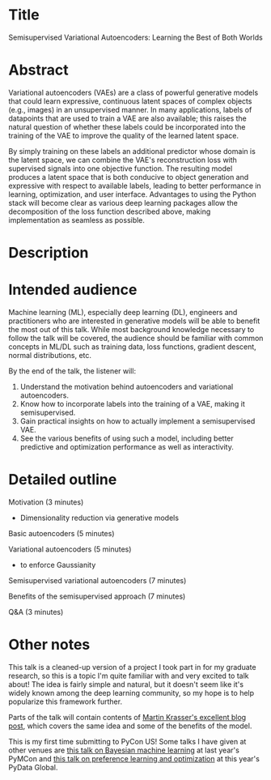 # Title

Semisupervised Variational Autoencoders: Learning the Best of Both Worlds

# Abstract

Variational autoencoders (VAEs) are a class of powerful generative models that could learn expressive, continuous latent spaces of complex objects (e.g., images) in an unsupervised manner.
In many applications, labels of datapoints that are used to train a VAE are also available; this raises the natural question of whether these labels could be incorporated into the training of the VAE to improve the quality of the learned latent space.

By simply training on these labels an additional predictor whose domain is the latent space, we can combine the VAE's reconstruction loss with supervised signals into one objective function.
The resulting model produces a latent space that is both conducive to object generation and expressive with respect to available labels, leading to better performance in learning, optimization, and user interface.
Advantages to using the Python stack will become clear as various deep learning packages allow the decomposition of the loss function described above, making implementation as seamless as possible.

# Description

# Intended audience

Machine learning (ML), especially deep learning (DL), engineers and practitioners who are interested in generative models will be able to benefit the most out of this talk.
While most background knowledge necessary to follow the talk will be covered, the audience should be familiar with common concepts in ML/DL such as training data, loss functions, gradient descent, normal distributions, etc.

By the end of the talk, the listener will:
1. Understand the motivation behind autoencoders and variational autoencoders.
2. Know how to incorporate labels into the training of a VAE, making it semisupervised.
3. Gain practical insights on how to actually implement a semisupervised VAE.
4. See the various benefits of using such a model, including better predictive and optimization performance as well as interactivity.

# Detailed outline

Motivation (3 minutes)
- Dimensionality reduction via generative models

Basic autoencoders (5 minutes)

Variational autoencoders (5 minutes)
- to enforce Gaussianity

Semisupervised variational autoencoders (7 minutes)

Benefits of the semisupervised approach (7 minutes)

Q&A (3 minutes)

# Other notes

This talk is a cleaned-up version of a project I took part in for my graduate research, so this is a topic I'm quite familiar with and very excited to talk about!
The idea is fairly simple and natural, but it doesn't seem like it's widely known among the deep learning community, so my hope is to help popularize this framework further.

Parts of the talk will contain contents of [Martin Krasser's excellent blog post](https://github.com/krasserm/bayesian-machine-learning/blob/dev/autoencoder-applications/variational_autoencoder_opt.ipynb), which covers the same idea and some of the benefits of the model.

This is my first time submitting to PyCon US!
Some talks I have given at other venues are [this talk on Bayesian machine learning](https://discourse.pymc.io/t/bayesian-machine-learning-a-pymc-centric-introduction-by-quan-nguyen/5985) at last year's PyMCon and [this talk on preference learning and optimization](https://pydata.org/global2021/schedule/presentation/133/making-the-perfect-cup-of-joe-active-preference-learning-and-optimization-under-uncertainty/) at this year's PyData Global.
